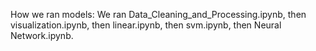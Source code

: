How we ran models:
We ran Data_Cleaning_and_Processing.ipynb, then visualization.ipynb, then linear.ipynb, then svm.ipynb, then Neural Network.ipynb. 
